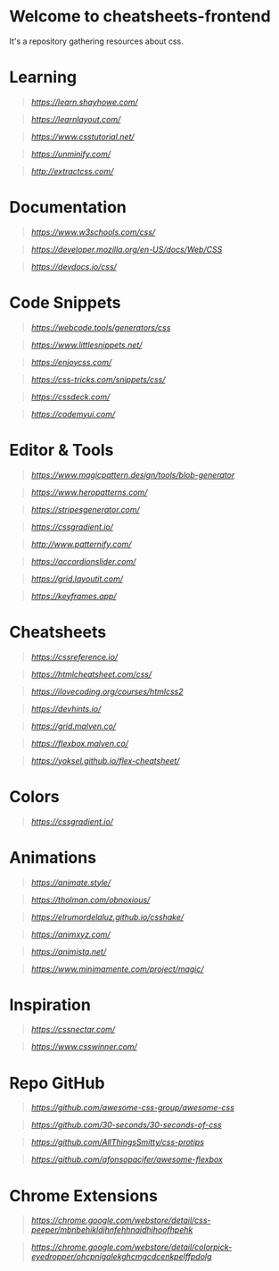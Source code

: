 # Welcome to cheatsheets-frontend

It's a repository gathering resources about css.

# Learning
> _https://learn.shayhowe.com/_

> _https://learnlayout.com/_

> _https://www.csstutorial.net/_

> _https://unminify.com/_

> _http://extractcss.com/_



# Documentation
> _https://www.w3schools.com/css/_

> _https://developer.mozilla.org/en-US/docs/Web/CSS_

> _https://devdocs.io/css/_



# Code Snippets
> _https://webcode.tools/generators/css_

> _https://www.littlesnippets.net/_

> _https://enjoycss.com/_

> _https://css-tricks.com/snippets/css/_

> _https://cssdeck.com/_

> _https://codemyui.com/_



# Editor & Tools
> _https://www.magicpattern.design/tools/blob-generator_

> _https://www.heropatterns.com/_

> _https://stripesgenerator.com/_

> _https://cssgradient.io/_

> _http://www.patternify.com/_

> _https://accordionslider.com/_

> _https://grid.layoutit.com/_

> _https://keyframes.app/_



# Cheatsheets
> _https://cssreference.io/_

> _https://htmlcheatsheet.com/css/_

> _https://ilovecoding.org/courses/htmlcss2_

> _https://devhints.io/_

> _https://grid.malven.co/_

> _https://flexbox.malven.co/_

> _https://yoksel.github.io/flex-cheatsheet/_



# Colors
> _https://cssgradient.io/_



# Animations
> _https://animate.style/_

> _https://tholman.com/obnoxious/_

> _https://elrumordelaluz.github.io/csshake/_

> _https://animxyz.com/_

> _https://animista.net/_

> _https://www.minimamente.com/project/magic/_




# Inspiration
> _https://cssnectar.com/_

> _https://www.csswinner.com/_



# Repo GitHub
> _https://github.com/awesome-css-group/awesome-css_

> _https://github.com/30-seconds/30-seconds-of-css_

> _https://github.com/AllThingsSmitty/css-protips_

> _https://github.com/afonsopacifer/awesome-flexbox_



# Chrome Extensions
> _https://chrome.google.com/webstore/detail/css-peeper/mbnbehikldjhnfehhnaidhjhoofhpehk_

> _https://chrome.google.com/webstore/detail/colorpick-eyedropper/ohcpnigalekghcmgcdcenkpelffpdolg_
